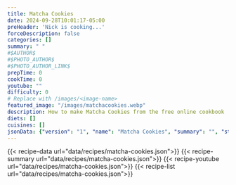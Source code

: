 ```yaml
---
title: Matcha Cookies
date: 2024-09-28T10:01:17-05:00
preHeader: 'Nick is cooking...'
forceDescription: false
categories: []
summary: " "
#$AUTHOR$
#$PHOTO_AUTHOR$
#$PHOTO_AUTHOR_LINK$
prepTime: 0
cookTime: 0
youtube: ""
difficulty: 0
# Replace with /images/<image-name>
featured_image: "/images/matchacookies.webp"
description: How to make Matcha Cookies from the free online cookbook
diets: []
cuisines: []
jsonData: {"version": "1", "name": "Matcha Cookies", "summary": "", "steps": [{"sectionTitle": "", "steps": ["Melt the butter in a medium sized pan or pot, then transfer to a heat-resistant bowl to cool. Let sit at least 10 minutes.", "Meanwhile, whisk flour, baking powder, salt, and matcha powder together into another bowl.", "When the butter has cooled, add sugar and brown sugar. Whisk to combine throughly. Add eggs and vanilla. Whisk to combine throughly.", "Combine dry ingredients into wet ingredients about a quarter at a time, mixing with a rubber spatchula until combined each time.", "If using white chocolate chips, mix in to combine.", "Place batter in the fridge for 20 minutes.", "Preheat oven to 350F", "Remove batter from fridge. Line a cookie sheet with parchment paper.", "Scoop batter in slightly heaping tablespoon sized amounts onto cookie sheet.", "Bake 10-12 minutes.", "Remove and let cool on cooling rack 10 minutes before eating.", "Store in air tight container at room temperature or in the fridge for consumption later."]}], "ingredients": [{"sectionTitle": "", "ingredients": [{"unit": "cup", "amount": [1], "ingredient": "unsalted butter", "modifier": ""}, {"unit": "cup", "amount": [2, 2], "ingredient": "all purpose flour", "modifier": ""}, {"unit": "tsp", "amount": [1], "ingredient": "baking powder", "modifier": ""}, {"unit": "tsp", "amount": [0.5], "ingredient": "salt", "modifier": ""}, {"unit": "tbsp", "amount": [1], "ingredient": "matcha powder", "modifier": ""}, {"unit": "cup", "amount": [0.5], "ingredient": "granulated sugar", "modifier": ""}, {"unit": "cup", "amount": [1], "ingredient": "light brown sugar", "modifier": ""}, {"unit": "tsp", "amount": [1], "ingredient": "vanilla extract", "modifier": ""}, {"unit": "", "amount": [2], "ingredient": "eggs room temperature", "modifier": ""}, {"unit": "cup", "amount": [1], "ingredient": "white chocolate chips (optional)", "modifier": ""}]}], "timestamp": "9/29/2024 10:04:17", "categories": [], "difficulty": 0, "attribution": {}}
---
```

{{< recipe-data url="data/recipes/matcha-cookies.json">}}
{{< recipe-summary url="data/recipes/matcha-cookies.json">}}
{{< recipe-youtube url="data/recipes/matcha-cookies.json">}}
{{< recipe-list url="data/recipes/matcha-cookies.json">}}
